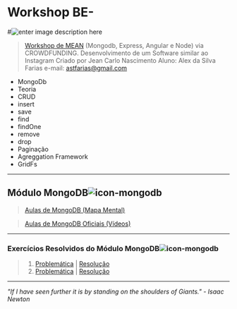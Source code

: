 
# **Workshop BE-**
#![enter image description here](https://s3.amazonaws.com/media-p.slid.es/uploads/jbpionnier/images/196683/mean_small_vertical.png "MEAN STACK")



>[Workshop de MEAN](https://github.com/Webschool-io/be-mean-instagram "Repositório Oficial") (Mongodb, Express, Angular e Node) via CROWDFUNDING.
>Desenvolvimento de um Software similar ao Instagram
>Criado por Jean Carlo Nascimento
>Aluno: Alex da Silva Farias
>e-mail: astfarias@gmail.com
>
 - MongoDb
  - Teoria
  - CRUD
  - insert
  - save
  - find
  - findOne
  - remove
  - drop
  - Paginação
  - Agreggation Framework
  - GridFs
> 


----------


## Módulo MongoDB![icon-mongodb](http://www.axantweb.com/images/icons/mongo.png)

>[Aulas de MongoDB (Mapa Mental)](https://github.com/astfarias/be-mean-modulo-mongodb/blob/master/aulas/MongoDB-mind-map.mm "Aulas MongoDB - Mapa Mental")

>[Aulas de MongoDB Oficiais (Vídeos)](https://github.com/Webschool-io/be-mean-instagram/wiki/M%C3%B3dulo-_--MongoDB "Aulas - MongoDB")


----------


### Exercícios Resolvidos do Módulo MongoDB![icon-mongodb](http://www.axantweb.com/images/icons/mongo.png)

> 1. [Problemática](https://github.com/Webschool-io/be-mean-instagram/blob/master/apostila/classes/mongodb/class-01-resolved.md "Exercício-01 - MongoDB") | [Resolução](https://github.com/astfarias/be-mean-modulo-mongodb/blob/master/exercicios/class-01-resolved-astfarias-alex-farias.md "Exercício-02 - MongoDB - Resposta") 
 >2. [Problemática](https://github.com/Webschool-io/be-mean-instagram/blob/master/apostila/classes/mongodb/class-02-resolved.md "Exercício-02 - MongoDB") | [Resolução](https://github.com/astfarias/be-mean-modulo-mongodb/blob/master/exercicios/exercicio-save/class-2-resolved-astfarias-alex-farias.md "Exercício-02 -  MongoDB - Resposta")

----------


 *"If I have seen further it is by standing on the shoulders of Giants." - Isaac Newton*